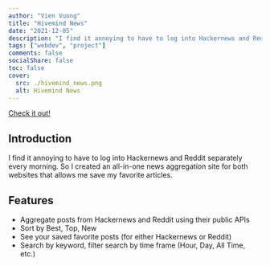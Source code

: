 ```yaml
---
author: "Vien Vuong"
title: "Hivemind News"
date: "2021-12-05"
description: "I find it annoying to have to log into Hackernews and Reddit separately every morning. So I created an all-in-one news aggregation site for both websites that allows me save my favorite articles."
tags: ["webdev", "project"]
comments: false
socialShare: false
toc: false
cover:
  src: ./hivemind_news.png
  alt: Hivemind News
---
```


[Check it out!](https://hivemind-news.netlify.app/)

## Introduction

I find it annoying to have to log into Hackernews and Reddit separately every morning. So I created an all-in-one news aggregation site for both websites that allows me save my favorite articles.

## Features

- Aggregate posts from Hackernews and Reddit using their public APIs
- Sort by Best, Top, New
- See your saved favorite posts (for either Hackernews or Reddit)
- Search by keyword, filter search by time frame (Hour, Day, All Time, etc.)

